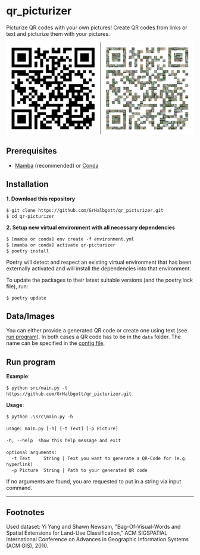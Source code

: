 # qr_picturizer

Picturize QR codes with your own pictures!
Create QR codes from links or text and picturize them with your pictures.

![Example](./results/example.png)

## Prerequisites

- [Mamba](https://mamba.readthedocs.io/en/latest/index.html) (recommended) or [Conda](https://docs.conda.io/en/latest/)

## Installation

**1. Download this repository**

```console
$ git clone https://github.com/GrHalbgott/qr_picturizer.git
$ cd qr-picturizer
```

**2. Setup new virtual environment with all necessary dependencies**

```console
$ [mamba or conda] env create -f environment.yml
$ [mamba or conda] activate qr-picturizer
$ poetry install
```
Poetry will detect and respect an existing virtual environment that has been externally activated and will install the dependencies into that environment.

To update the packages to their latest suitable versions (and the poetry.lock file), run:
```console
$ poetry update
```

## Data/Images

You can either provide a generated QR code or create one using text (see [run program](./README.md#run-program)).
In both cases a QR code has to be in the `data` folder.
The name can be specified in the [config file](./config/config.yaml).

## Run program

**Example**:
```console
$ python src/main.py -t https://github.com/GrHalbgott/qr_picturizer.git
```
**Usage**:
```console
$ python .\src\main.py -h

usage: main.py [-h] [-t Text] [-p Picture]

-h, --help  show this help message and exit

optional arguments:
  -t Text     String | Text you want to generate a QR-Code for (e.g. hyperlink)
  -p Picture  String | Path to your generated QR code
```

If no arguments are found, you are requested to put in a string via input command.

---

## Footnotes

Used dataset:
Yi Yang and Shawn Newsam, "Bag-Of-Visual-Words and Spatial Extensions for Land-Use Classification," ACM SIGSPATIAL International Conference on Advances in Geographic Information Systems (ACM GIS), 2010.
